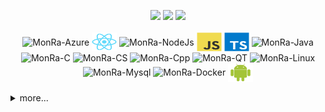 <!--Hello
<h2><img src="https://emojis.slackmojis.com/emojis/images/1531849430/4246/blob-sunglasses.gif?1531849430" width="30"/> Hi 👋 , I'm MonRá! <img src="https://media.giphy.com/media/12oufCB0MyZ1Go/giphy.gif" width="50"></h2>
-->

<div>
  </p>
  <div align="center">
   <a href="https://www.facebook.com/ramon.chaib" target="_blank"><img src="https://img.shields.io/badge/-Facebook-%230077B5?style=for-the-badge&logo=facebook&logoColor=white" target="_blank"></a> 
  <a href="https://www.instagram.com/monrapps/" target="_blank"><img src="https://img.shields.io/badge/-Instagram-%23E4405F?style=for-the-badge&logo=instagram&logoColor=white" target="_blank"></a>
  <a href="https://www.linkedin.com/in/ramon-chaib-27007635/" target="_blank"><img src="https://img.shields.io/badge/-LinkedIn-%230077B5?style=for-the-badge&logo=linkedin&logoColor=white" target="_blank"></a>   
</div>
  
 <div style="display: inline_block" align="center"><br>
  <img align="center" alt="MonRa-Azure" height="30" width="40" src="https://cdn.jsdelivr.net/gh/devicons/devicon/icons/azure/azure-original.svg">
  <img align="center" alt="MonRa-React" height="30" width="40" src="https://raw.githubusercontent.com/devicons/devicon/master/icons/react/react-original.svg">
  <img align="center" alt="MonRa-NodeJs" height="30" width="40" src="https://cdn.jsdelivr.net/gh/devicons/devicon/icons/nodejs/nodejs-original.svg">
  <img align="center" alt="MonRa-Js" height="30" width="40" src="https://raw.githubusercontent.com/devicons/devicon/master/icons/javascript/javascript-original.svg">     <img align="center" alt="MonRa-Ts" height="30" width="40" src="https://raw.githubusercontent.com/devicons/devicon/master/icons/typescript/typescript-original.svg">
  <img align="center" alt="MonRa-Java" height="30" width="40" src="https://cdn.jsdelivr.net/gh/devicons/devicon/icons/java/java-original.svg">
  <img align="center" alt="MonRa-C" height="30" width="40" src="https://cdn.jsdelivr.net/gh/devicons/devicon/icons/c/c-original.svg">
  <img align="center" alt="MonRa-CS" height="30" width="40" src="https://cdn.jsdelivr.net/gh/devicons/devicon/icons/csharp/csharp-original.svg">
  <img align="center" alt="MonRa-Cpp" height="30" width="40" src="https://cdn.jsdelivr.net/gh/devicons/devicon/icons/cplusplus/cplusplus-original.svg">
  <img align="center" alt="MonRa-QT" height="30" width="40" src="https://cdn.jsdelivr.net/gh/devicons/devicon/icons/qt/qt-original.svg">
  <img align="center" alt="MonRa-Linux" height="30" width="40" src="https://cdn.jsdelivr.net/gh/devicons/devicon/icons/linux/linux-original.svg">
  <img align="center" alt="MonRa-Mysql" height="30" width="40" src="https://cdn.jsdelivr.net/gh/devicons/devicon/icons/mysql/mysql-original.svg">
  <img align="center" alt="MonRa-Docker" height="30" width="40" src="https://cdn.jsdelivr.net/gh/devicons/devicon/icons/docker/docker-original.svg">  
  <img align="center" alt="MonRa-Android" height="30" width="40" src="https://github.com/devicons/devicon/blob/master/icons/android/android-original.svg">
  
</div>
</a>

</br>
<!--
[![github activity graph](https://activity-graph.herokuapp.com/graph?username=monrapps&theme=chartreuse-dark)](https://github.com/monrapps/)
-->
<div>
<details>
      <summary>more...</summary>
      
<!--
### <img src="https://media.giphy.com/media/VgCDAzcKvsR6OM0uWg/giphy.gif" width="50"> A little more about me...  

```javascript
const monra = {
    pronouns: "He" | "Him",
    code: ["any"],
    askMeAbout: ["any"],
    technologies: {
        backEnd: {
            js: ["any"],
        },
        mobileApp: {
            native: ["Android Development"]
        },
        devOps: ["AWS", "Docker🐳", "Route53", "Nginx"],
        databases: ["mongo", "MySql", "sqlite"],
        misc: ["Firebase", "Socket.IO", "selenium", "open-cv", "php", "SuiteApp"]
    },
    architecture: ["Serverless Architecture", "Progressive web applications", "Single page applications"],
    currentFocus: "Building Robots to ease opertations",
    funFact: "There are two ways to write error-free programs; only the third one works"
};
```
-->

---
<!--START_SECTION:waka-->
![Code Time](http://img.shields.io/badge/Code%20Time-1%2C143%20hrs%2055%20mins-blue)

![Profile Views](http://img.shields.io/badge/Profile%20Views-0-blue)

![Lines of code](https://img.shields.io/badge/From%20Hello%20World%20I%27ve%20Written-3.2%20million%20lines%20of%20code-blue)

**🐱 My GitHub Data** 

> 📦 62.1 kB Used in GitHub's Storage 
 > 
> 🏆 1,712 Contributions in the Year 2025
 > 
> 🚫 Not Opted to Hire
 > 
> 📜 24 Public Repositories 
 > 
> 🔑 20 Private Repositories 
 > 
**I'm an Early 🐤** 

```text
🌞 Morning                9019 commits        ████████░░░░░░░░░░░░░░░░░   33.59 % 
🌆 Daytime                11618 commits       ███████████░░░░░░░░░░░░░░   43.27 % 
🌃 Evening                4069 commits        ████░░░░░░░░░░░░░░░░░░░░░   15.15 % 
🌙 Night                  2144 commits        ██░░░░░░░░░░░░░░░░░░░░░░░   07.99 % 
```
📅 **I'm Most Productive on Thursday** 

```text
Monday                   4963 commits        █████░░░░░░░░░░░░░░░░░░░░   18.48 % 
Tuesday                  4903 commits        █████░░░░░░░░░░░░░░░░░░░░   18.26 % 
Wednesday                5019 commits        █████░░░░░░░░░░░░░░░░░░░░   18.69 % 
Thursday                 5769 commits        █████░░░░░░░░░░░░░░░░░░░░   21.49 % 
Friday                   3808 commits        ████░░░░░░░░░░░░░░░░░░░░░   14.18 % 
Saturday                 1353 commits        █░░░░░░░░░░░░░░░░░░░░░░░░   05.04 % 
Sunday                   1035 commits        █░░░░░░░░░░░░░░░░░░░░░░░░   03.85 % 
```


📊 **This Week I Spent My Time On** 

```text
🕑︎ Time Zone: America/Sao_Paulo

💬 Programming Languages: 
Other                    4 hrs               ███████████░░░░░░░░░░░░░░   45.82 % 
Makefile                 1 hr 44 mins        █████░░░░░░░░░░░░░░░░░░░░   19.87 % 
YAML                     1 hr 6 mins         ███░░░░░░░░░░░░░░░░░░░░░░   12.68 % 
Docker                   23 mins             █░░░░░░░░░░░░░░░░░░░░░░░░   04.51 % 
TypeScript               21 mins             █░░░░░░░░░░░░░░░░░░░░░░░░   04.08 % 

🔥 Editors: 
VS Code                  8 hrs 44 mins       █████████████████████████   100.00 % 

🐱‍💻 Projects: 
gww-v6i                  3 hrs 9 mins        █████████░░░░░░░░░░░░░░░░   36.06 % 
gww-v6i_gridsafe_node    2 hrs 48 mins       ████████░░░░░░░░░░░░░░░░░   32.23 % 
buildroot                58 mins             ███░░░░░░░░░░░░░░░░░░░░░░   11.15 % 
wlm-backend              35 mins             ██░░░░░░░░░░░░░░░░░░░░░░░   06.84 % 
Unknown Project          31 mins             █░░░░░░░░░░░░░░░░░░░░░░░░   05.92 % 

💻 Operating System: 
WSL                      8 hrs 13 mins       ████████████████████████░   94.08 % 
Windows                  31 mins             █░░░░░░░░░░░░░░░░░░░░░░░░   05.92 % 
```

**I Mostly Code in C++** 

```text
Java                     9 repos             ███░░░░░░░░░░░░░░░░░░░░░░   10.84 % 
Python                   8 repos             ██░░░░░░░░░░░░░░░░░░░░░░░   09.64 % 
JavaScript               7 repos             ██░░░░░░░░░░░░░░░░░░░░░░░   08.43 % 
Shell                    5 repos             ██░░░░░░░░░░░░░░░░░░░░░░░   06.02 % 
HTML                     5 repos             ██░░░░░░░░░░░░░░░░░░░░░░░   06.02 % 
```



**Timeline**

![Lines of Code chart](https://raw.githubusercontent.com/monrapps/monrapps/master/assets/bar_graph.png)


 Last Updated on 12/05/2025 09:58:08 UTC
<!--END_SECTION:waka-->
